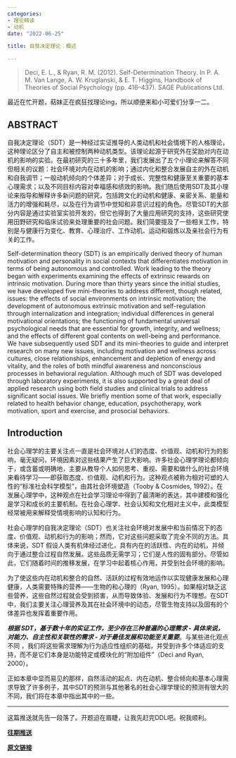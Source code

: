 ```yaml
---
categories:
- 理论精读
- 动机
date: "2022-06-25"

title: 自我决定理论：概述

---
```


> Deci, E. L., & Ryan, R. M. (2012). Self-Determination Theory. In P. A. M. Van Lange, A. W. Kruglanski, & E. T. Higgins, Handbook of Theories of Social Psychology (pp. 416–437). SAGE Publications Ltd. 

<!--more-->

最近在忙开题，萜妹正在疯狂找理论ing，所以顺便来和小可爱们分享一二。

## ABSTRACT

自我决定理论（SDT）是一种经过实证推导的人类动机和社会情境下的人格理论，这种理论区分了自主和被控制两种动机类型。该理论起源于研究外在奖励对内在动机的影响的实验。在最初研究的三十多年里，我们发展出了五个小理论来解答不同但相关的议题：社会环境对内在动机的影响；通过内化和整合发展自主的外在动机和自我调节；一般动机倾向的个体差异；对于成长、完整性和健康至关重要的基本心理需求；以及不同目标内容对幸福感和绩效的影响。我们随后使用SDT及其小理论来指导和解释许多新问题的研究，包括跨文化的动机和健康、亲密关系、能量和活力的增强和耗尽，以及在行为调节中觉知和非意识过程的角色。尽管SDT的大部分内容是通过实验室实验开发的，但它也得到了大量应用研究的支持，这些研究使用田野研究和临床试验来处理重要的社会问题。我们简要提及了一些相关工作，特别是与健康行为变化、教育、心理治疗、工作动机、运动和锻炼以及亲社会行为有关的工作。

Self-determination theory (SDT) is an empirically derived theory of human motivation and personality in social contexts that differentiates motivation in terms of being autonomous and controlled. Work leading to the theory began with experiments examining the effects of extrinsic rewards on intrinsic motivation. During more than thirty years since the initial studies, we have developed five mini-theories to address different, though related, issues: the effects of social environments on intrinsic motivation; the development of autonomous extrinsic motivation and self-regulation through internalization and integration; individual differences in general motivational orientations; the functioning of fundamental universal psychological needs that are essential for growth, integrity, and wellness; and the effects of different goal contents on well-being and performance. We have subsequently used SDT and its mini-theories to guide and interpret research on many new issues, including motivation and wellness across cultures, close relationships, enhancement and depletion of energy and vitality, and the roles of both mindful awareness and nonconscious processes in behavioral regulation. Although much of SDT was developed through laboratory experiments, it is also supported by a great deal of applied research using both field studies and clinical trials to address significant social issues. We briefly mention some of that work, especially related to health behavior change, education, psychotherapy, work motivation, sport and exercise, and prosocial behaviors.

## Introduction

社会心理学的主要关注点一直是社会环境对人们的态度、价值观、动机和行为的影响，毫无疑问，环境因素对这些结果产生了巨大影响。许多社会心理学理论都倾向于，或含蓄或明确地，主要从教导个人如何思考、重视、需要和做什么的社会环境来看待学习——即获取态度、价值观、动机和行为。这种观点被称为相对可塑的人性的“标准社会科学模型”，由其社会环境塑造（Tooby & Cosmides, 1992）。在发展心理学中，这种观点在社会学习理论中得到了最清晰的表达，其中建模和强化是学习和成长的主要机制。在社会心理学、社会认知和文化相对主义中，此类模型经常被用来解释受情境影响的认知和行为。

社会心理学的自我决定理论（SDT）也关注社会环境对发展中和当前情况下的态度、价值观、动机和行为的影响；然而，它对这些问题采取了完全不同的方法。具体来说，SDT 假设人类有机体经过进化，具有内在的活跃性、内在的动机，并倾向于通过整合过程自然发展。这些品质无需学习；它们是人性的固有部分。尽管如此，它们随着时间的推移发展，在学习中起着核心作用，并受到社会环境的影响。

为了使这些内在动机和整合的自然、活跃的过程有效地运作以实现健康发展和心理健康，人类需要特殊的营养——生物的和心理的（Ryan, 1995）。如果相对缺乏这些营养，这些自然过程就会受到损害，从而导致体验、发展和行为不理想。在SDT中，我们主要关注心理营养及其在社会环境中的动态，尽管生物支持以及固有的个体差异也发挥着重要作用。

***根据 SDT，基于数十年的实证工作，至少存在三种普遍的心理需求 - 具体来说，对能力、自主性和关联性的需求 - 对于最佳发展和功能至关重要***。与某些进化观点不同 ，我们将这些需求理解为行为适应性组织的基础，并受到许多个体适应的支持，而不是它们本身是功能特定或模块化的“附加组件”（Deci and Ryan, 2000）。

正如本章中显而易见的那样，自然活动的起点、内在动机、整合倾向和基本心理需求导致了许多例子，其中SDT的预测与其他著名的社会心理学理论的预测有很大的不同，我们将在本章中指出其中的一些。

---

这篇推送就先告一段落了。开题迫在眉睫，让我先赶完DDL吧。祝我顺利。

[**往期推送**](https://mp.weixin.qq.com/s?__biz=MzIwMDk1OTM2OQ==&mid=2247488061&idx=1&sn=263c0515643b654b4e48872ec32c1fff&chksm=96f466dba183efcd3c375c7ed27271fa935ddcbdb7f25974c3b3c60ad8da454c6e6839603f97&token=1747323943&lang=zh_CN#rd)

[**原文链接**](https://mp.weixin.qq.com/s?__biz=MzIwMDk1OTM2OQ==&mid=2247488239&idx=1&sn=fa98da0da49950b288db942f0f66565b&chksm=96f46609a183ef1f3fd64be0653f5d211447b90ff8851287ef57565e5e96734b2a583426a0f5&token=1130884878&lang=zh_CN#rd)

